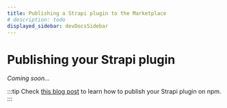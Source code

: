 ```yaml
---
title: Publishing a Strapi plugin to the Marketplace
# description: todo
displayed_sidebar: devDocsSidebar
---
```


# Publishing your Strapi plugin

_Coming soon…_

:::tip
Check [this blog post](https://strapi.io/blog/how-to-create-a-strapi-v4-plugin-publish-on-npm-6-6) to learn how to publish your Strapi plugin on npm.
:::

<!-- Publishing your plugin on npm will allow anyone to use it in their Strapi project. Also, if you want to submit it on the Strapi Marketplace, this is mandatory to publish it first on npm.

But before publishing on npm, you must push it on GitHub. In order to develop your plugin, you might have, or not, develop your plugin in a Strapi project. The thing is, you don't want to push your Strapi application, only your plugin.

Note: You might have already pushed your code on GitHub, if this is the case, that's perfect. You can skip this and go to the npm part down below.
Make your plugin open-source on GitHub

    Create a new public repository on GitHub.
    Be sure to be in the root of your plugin (./src/plugins/<plugin-namem>) and create a new repository from there:

1
2
3
4
5
6
git init
git add README.md
git commit -m "first commit"
git branch -M main
git remote add origin https://github.com/<github_username>/<github_repository_name>.git
git push -u origin main

Your plugin is now open-source.

Caution: If you are willing to list your plugin on the Strapi Marketplace, be sure to check the guidelines first. When your package.json is ready, push it on GitHub and proceed to publish it on npm.

This is what a very basic plugin package.json looks like:

1
2
3
4
5
6
7
8
9
10
11
12
13
14
15
16
17
18
19
20
21
22
23
24
25
26
27
28
29
30
31
32
33
34
35
36
37
38
39
40
41
42
43
{
  "name": "@strapi/plugin-seo",
  "version": "1.7.2",
  "description": "Make your Strapi content SEO friendly.",
  "strapi": { // This section is the most important
    "name": "seo",
    "displayName": "SEO",
    "description": "Make your Strapi content SEO friendly.",
    "kind": "plugin"
  },
  "repository": {
    "type": "git",
    "url": "https://github.com/strapi/strapi-plugin-seo.git"
  },
  "dependencies": {
    "eslint-plugin-react-hooks": "^4.3.0",
    "lodash": "^4.17.21",
    "showdown": "^1.9.1"
  },
  "resolutions": {
    "yargs": "^17.2.1"
  },
  "peerDependencies": {
    "@strapi/strapi": "^4.0.0" // This is mandatory for the marketplace
  },
  "author": {
    "name": "Strapi Solutions SAS",
    "email": "hi@strapi.io",
    "url": "https://strapi.io"
  },
  "maintainers": [
    {
      "name": "Strapi Solutions SAS",
      "email": "hi@strapi.io",
      "url": "https://strapi.io"
    }
  ],
  "engines": {
    "node": ">=12.x. <=16.x.x",
    "npm": ">=6.0.0"
  },
  "license": "MIT"
}

Don't forget to provide a complete README.md that explains what your plugin is about at the root of your plugin. It will be the content of your npm package page.
Publishing on npm

We assume that you have an npm account in order to follow this section.
You can create two kinds of public packages. You'll see how to publish them accordingly just below.
Scoped package

Scopes are a way of grouping related packages together and also affect a few things about the way npm treats the package.

Each npm user/organization has its own scope, and only you can add packages to your scope. This means you don't have to worry about someone taking your package name ahead of you. Thus it is also a good way to signal official packages for organizations.

Scoped packages are private by default. You'll need to use a specific option to make it public during the publishing process.

At Strapi, we are using the @strapi scope. Every plugin developed by use will be scoped packages like this: @strapi/<plugin-name>
Publish a scoped package

Be sure that everything in your package.json is fine, it is recommended to have a 1.0.0 version to start with.

    Run the following command to publish your package on npm:

npm publish --access public

By default, scoped packages are private, this --access public option will make it public.
Unscoped packaged

Unscoped packages are always public and are referred to by the package name only: strapi-plugin-...
Publish an unscoped package

    Run the following command to publish your package on npm:

npm publish

Your plugin is now live on npm. You can now install this plugin in a Strapi project by running the following command:

# yarn
yarn add strapi-plugin-<name>

# npm
npm install strapi-plugin-<name>

Managing your plugin

You might bring updates, features, or patches to your plugin. To do this, you'll need to update the code on GitHub but also update the package on npm.

The npm version command allows you to automatically update the version of your package while creating a commit also:

1
npm version [<newversion> | major | minor | patch | premajor | preminor | prepatch | prerelease [--preid=<prerelease-id>] | from-git]

If you want to push a patch to your package you can execute the following command:

npm version patch

It will create a commit with a tag associated with the version, and update the version in your package.json file. Assuming that your actual package version is 1.0.0, for a patch it will be 1.0.1, 1.1.0 for a minor, and 2.0.0 for a major.

    Push your code on GitHub by making a PR and merging or directly pushing on the main branch.
    Push the tag that npm created for you:

git push origin v1.0.1

If you browse the tags of your plugin on GitHub, you should see your new tag. You can make a release out of it to explain what were the modifications or not.

Then, you can run:

npm publish --access public # option for scoped package only

Publish on the marketplace

If you follow the guide, you might be ready to submit your plugin on the Strapi marketplace. Again, be sure to read the guidelines.

Submit my plugin on the Marketplace -->


